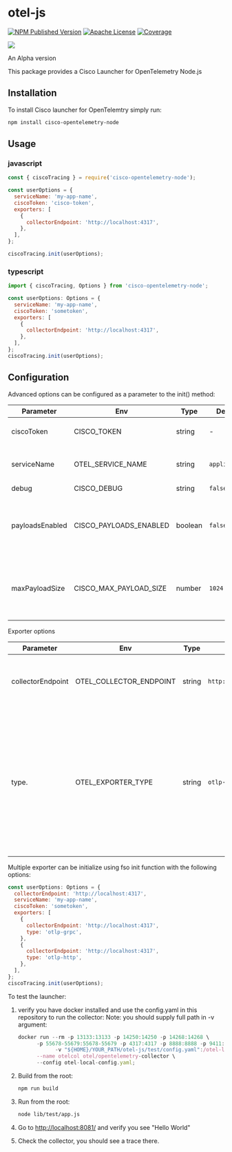 # otel-js

[![NPM Published Version][npm-image]][npm-url]
[![Apache License][license-image]][license-image]
[![Coverage][coverage-image]][coverage-url]

<p><a>
   <img src=https://github.com/epsagon/otel-js/actions/workflows/ci.yaml/badge.svg?style=for-the-badge>
</a></p>

An Alpha version

This package provides a Cisco Launcher for OpenTelemetry Node.js

## Installation

To install Cisco launcher for OpenTelemtry simply run:

```sh
npm install cisco-opentelemetry-node
```

## Usage

### javascript

```javascript
const { ciscoTracing } = require('cisco-opentelemetry-node');

const userOptions = {
  serviceName: 'my-app-name',
  ciscoToken: 'cisco-token',
  exporters: [
    {
      collectorEndpoint: 'http://localhost:4317',
    },
  ],
};

ciscoTracing.init(userOptions);
```

### typescript

```javascript
import { ciscoTracing, Options } from 'cisco-opentelemetry-node';

const userOptions: Options = {
  serviceName: 'my-app-name',
  ciscoToken: 'sometoken',
  exporters: [
    {
      collectorEndpoint: 'http://localhost:4317',
    },
  ],
};
ciscoTracing.init(userOptions);
```

## Configuration

Advanced options can be configured as a parameter to the init() method:

| Parameter      | Env              | Type   | Default       | Description                                                       |
| -------------- | ---------------- | ------ | ------------- | ----------------------------------------------------------------- |
| ciscoToken     | CISCO_TOKEN      | string | -             | Cisco account token                                               |
| serviceName    | OTEL_SERVICE_NAME| string | `application` | Application name that will be set for traces                      |
| debug          | CISCO_DEBUG      | string | `false`       | Debug logs                                                        |
| payloadsEnabled| CISCO_PAYLOADS_ENABLED | boolean | `false`   | The number in bytes of the maximum payload to capture for request |
| maxPayloadSize | CISCO_MAX_PAYLOAD_SIZE | number | `1024`        | The number in bytes of the maximum payload to capture for request |

Exporter options

| Parameter   | Env           | Type   | Default                 | Description                                                                                                                                         |
| ----------- | ------------- | ------ | ----------------------- | --------------------------------------------------------------------------------------------------------------------------------------------------- |
| collectorEndpoint | OTEL_COLLECTOR_ENDPOINT  | string | `http://localhost:4317` | The address of the trace collector to send traces to                                                                                                |
| type.       | OTEL_EXPORTER_TYPE | string | `otlp-grpc`             | The exporter type to use (Currently `otlp-grpc`, `otlp-http` are supported). Multiple exporter option available via init function see example below |

Multiple exporter can be initialize using fso init function with the following options:

```javascript
const userOptions: Options = {
  collectorEndpoint: 'http://localhost:4317',
  serviceName: 'my-app-name',
  ciscoToken: 'sometoken',
  exporters: [
    {
      collectorEndpoint: 'http://localhost:4317',
      type: 'otlp-grpc',
    },
    {
      collectorEndpoint: 'http://localhost:4317',
      type: 'otlp-http',
    },
  ],
};
ciscoTracing.init(userOptions);
```

To test the launcher:

1. verify you have docker installed and use the config.yaml in this repository to run the collector:
   Note: you should supply full path in -v argument:

   ```javascript
   docker run --rm -p 13133:13133 -p 14250:14250 -p 14268:14268 \
         -p 55678-55679:55678-55679 -p 4317:4317 -p 8888:8888 -p 9411:9411 \
               -v "${HOME}/YOUR_PATH/otel-js/test/config.yaml":/otel-local-config.yaml \
         --name otelcol otel/opentelemetry-collector \
         --config otel-local-config.yaml;
   ```

2. Build from the root:

   ```sh
   npm run build
   ```

3. Run from the root:

   ```sh
   node lib/test/app.js
   ```

4. Go to <http://localhost:8081/> and verify you see "Hello World"
5. Check the collector, you should see a trace there.

[npm-url]: https://www.npmjs.com/package/cisco-opentelemetry-node
[npm-image]: https://img.shields.io/github/v/release/epsagon/otel-js?include_prereleases&style=for-the-badge
[license-url]: https://github.com/https://github.com/epsagon/otel-js/blob/main/LICENSE
[license-image]: https://img.shields.io/badge/license-Apache_2.0-green.svg?style=for-the-badge
[coverage-url]: https://codecov.io/gh/epsagon/otel-js/branch/main/
[coverage-image]: https://img.shields.io/codecov/c/github/epsagon/otel-js?style=for-the-badge
